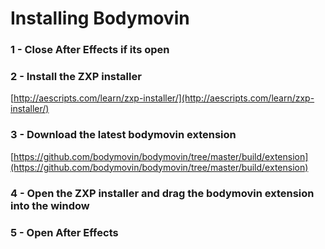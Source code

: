 # Installing Bodymovin

### 1 - Close After Effects if its open

### 2 - Install the ZXP installer

[http://aescripts.com/learn/zxp-installer/](http://aescripts.com/learn/zxp-installer/)

### 3 - Download the latest bodymovin extension

[https://github.com/bodymovin/bodymovin/tree/master/build/extension](https://github.com/bodymovin/bodymovin/tree/master/build/extension)

### 4 - Open the ZXP installer and drag the bodymovin extension into the window

### 5 - Open After Effects

